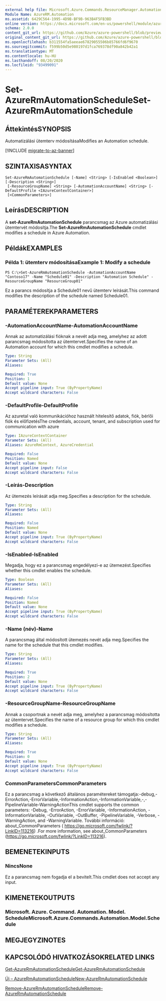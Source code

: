 ```yaml
---
external help file: Microsoft.Azure.Commands.ResourceManager.Automation.dll-Help.xml
Module Name: AzureRM.Automation
ms.assetid: 6429C564-1995-4D9B-BF9B-963B4F5FB3BD
online version: https://docs.microsoft.com/en-us/powershell/module/azurerm.automation/set-azurermautomationschedule
schema: 2.0.0
content_git_url: https://github.com/Azure/azure-powershell/blob/preview/src/ResourceManager/Automation/Commands.Automation/help/Set-AzureRMAutomationSchedule.md
original_content_git_url: https://github.com/Azure/azure-powershell/blob/preview/src/ResourceManager/Automation/Commands.Automation/help/Set-AzureRMAutomationSchedule.md
ms.openlocfilehash: b311554fa5aeeae67829055506b85766fd6f9670
ms.sourcegitcommit: f599b50d5e980197d1fca769378df90a842b42a1
ms.translationtype: MT
ms.contentlocale: hu-HU
ms.lasthandoff: 08/20/2020
ms.locfileid: "93499091"
---
```

# <span data-ttu-id="0363d-101">Set-AzureRmAutomationSchedule</span><span class="sxs-lookup"><span data-stu-id="0363d-101">Set-AzureRmAutomationSchedule</span></span>

## <span data-ttu-id="0363d-102">Áttekintés</span><span class="sxs-lookup"><span data-stu-id="0363d-102">SYNOPSIS</span></span>
<span data-ttu-id="0363d-103">Automatizálási ütemterv módosítása</span><span class="sxs-lookup"><span data-stu-id="0363d-103">Modifies an Automation schedule.</span></span>

[!INCLUDE [migrate-to-az-banner](../../includes/migrate-to-az-banner.md)]

## <span data-ttu-id="0363d-104">SZINTAXISA</span><span class="sxs-lookup"><span data-stu-id="0363d-104">SYNTAX</span></span>

```
Set-AzureRmAutomationSchedule [-Name] <String> [-IsEnabled <Boolean>] [-Description <String>]
 [-ResourceGroupName] <String> [-AutomationAccountName] <String> [-DefaultProfile <IAzureContextContainer>]
 [<CommonParameters>]
```

## <span data-ttu-id="0363d-105">Leírás</span><span class="sxs-lookup"><span data-stu-id="0363d-105">DESCRIPTION</span></span>
<span data-ttu-id="0363d-106">A **set-AzureRmAutomationSchedule** parancsmag az Azure automatizálási ütemtervét módosítja.</span><span class="sxs-lookup"><span data-stu-id="0363d-106">The **Set-AzureRmAutomationSchedule** cmdlet modifies a schedule in Azure Automation.</span></span>

## <span data-ttu-id="0363d-107">Példák</span><span class="sxs-lookup"><span data-stu-id="0363d-107">EXAMPLES</span></span>

### <span data-ttu-id="0363d-108">Példa 1: ütemterv módosítása</span><span class="sxs-lookup"><span data-stu-id="0363d-108">Example 1: Modify a schedule</span></span>
```
PS C:\>Set-AzureRmAutomationSchedule -AutomationAccountName "Contoso17" -Name "Schedule01" -Description "Automation Schedule" -ResourceGroupName "ResourceGroup01"
```

<span data-ttu-id="0363d-109">Ez a parancs módosítja a Schedule01 nevű ütemterv leírását.</span><span class="sxs-lookup"><span data-stu-id="0363d-109">This command modifies the description of the schedule named Schedule01.</span></span>

## <span data-ttu-id="0363d-110">PARAMÉTEREK</span><span class="sxs-lookup"><span data-stu-id="0363d-110">PARAMETERS</span></span>

### <span data-ttu-id="0363d-111">-AutomationAccountName</span><span class="sxs-lookup"><span data-stu-id="0363d-111">-AutomationAccountName</span></span>
<span data-ttu-id="0363d-112">Annak az automatizálási fióknak a nevét adja meg, amelyhez az adott parancsmag módosította az ütemtervet.</span><span class="sxs-lookup"><span data-stu-id="0363d-112">Specifies the name of an Automation account for which this cmdlet modifies a schedule.</span></span>

```yaml
Type: String
Parameter Sets: (All)
Aliases: 

Required: True
Position: 1
Default value: None
Accept pipeline input: True (ByPropertyName)
Accept wildcard characters: False
```

### <span data-ttu-id="0363d-113">-DefaultProfile</span><span class="sxs-lookup"><span data-stu-id="0363d-113">-DefaultProfile</span></span>
<span data-ttu-id="0363d-114">Az azuretal való kommunikációhoz használt hitelesítő adatok, fiók, bérlői fiók és előfizetés</span><span class="sxs-lookup"><span data-stu-id="0363d-114">The credentials, account, tenant, and subscription used for communication with azure</span></span>

```yaml
Type: IAzureContextContainer
Parameter Sets: (All)
Aliases: AzureRmContext, AzureCredential

Required: False
Position: Named
Default value: None
Accept pipeline input: False
Accept wildcard characters: False
```

### <span data-ttu-id="0363d-115">-Leírás</span><span class="sxs-lookup"><span data-stu-id="0363d-115">-Description</span></span>
<span data-ttu-id="0363d-116">Az ütemezés leírását adja meg.</span><span class="sxs-lookup"><span data-stu-id="0363d-116">Specifies a description for the schedule.</span></span>

```yaml
Type: String
Parameter Sets: (All)
Aliases: 

Required: False
Position: Named
Default value: None
Accept pipeline input: True (ByPropertyName)
Accept wildcard characters: False
```

### <span data-ttu-id="0363d-117">-IsEnabled</span><span class="sxs-lookup"><span data-stu-id="0363d-117">-IsEnabled</span></span>
<span data-ttu-id="0363d-118">Megadja, hogy ez a parancsmag engedélyezi-e az ütemezést.</span><span class="sxs-lookup"><span data-stu-id="0363d-118">Specifies whether this cmdlet enables the schedule.</span></span>

```yaml
Type: Boolean
Parameter Sets: (All)
Aliases: 

Required: False
Position: Named
Default value: None
Accept pipeline input: True (ByPropertyName)
Accept wildcard characters: False
```

### <span data-ttu-id="0363d-119">-Name (név)</span><span class="sxs-lookup"><span data-stu-id="0363d-119">-Name</span></span>
<span data-ttu-id="0363d-120">A parancsmag által módosított ütemezés nevét adja meg.</span><span class="sxs-lookup"><span data-stu-id="0363d-120">Specifies the name for the schedule that this cmdlet modifies.</span></span>

```yaml
Type: String
Parameter Sets: (All)
Aliases: 

Required: True
Position: 2
Default value: None
Accept pipeline input: True (ByPropertyName)
Accept wildcard characters: False
```

### <span data-ttu-id="0363d-121">-ResourceGroupName</span><span class="sxs-lookup"><span data-stu-id="0363d-121">-ResourceGroupName</span></span>
<span data-ttu-id="0363d-122">Annak a csoportnak a nevét adja meg, amelyhez a parancsmag módosította az ütemtervet.</span><span class="sxs-lookup"><span data-stu-id="0363d-122">Specifies the name of a resource group for which this cmdlet modifies a schedule.</span></span>

```yaml
Type: String
Parameter Sets: (All)
Aliases: 

Required: True
Position: 0
Default value: None
Accept pipeline input: True (ByPropertyName)
Accept wildcard characters: False
```

### <span data-ttu-id="0363d-123">CommonParameters</span><span class="sxs-lookup"><span data-stu-id="0363d-123">CommonParameters</span></span>
<span data-ttu-id="0363d-124">Ez a parancsmag a következő általános paramétereket támogatja:-debug,-ErrorAction,-ErrorVariable,-InformationAction,-InformationVariable,-,-PipelineVariable-WarningAction</span><span class="sxs-lookup"><span data-stu-id="0363d-124">This cmdlet supports the common parameters: -Debug, -ErrorAction, -ErrorVariable, -InformationAction, -InformationVariable, -OutVariable, -OutBuffer, -PipelineVariable, -Verbose, -WarningAction, and -WarningVariable.</span></span> <span data-ttu-id="0363d-125">További információ: about_CommonParameters ( https://go.microsoft.com/fwlink/?LinkID=113216) .</span><span class="sxs-lookup"><span data-stu-id="0363d-125">For more information, see about_CommonParameters (https://go.microsoft.com/fwlink/?LinkID=113216).</span></span>

## <span data-ttu-id="0363d-126">BEMENETEK</span><span class="sxs-lookup"><span data-stu-id="0363d-126">INPUTS</span></span>

### <span data-ttu-id="0363d-127">Nincs</span><span class="sxs-lookup"><span data-stu-id="0363d-127">None</span></span>
<span data-ttu-id="0363d-128">Ez a parancsmag nem fogadja el a bevitelt.</span><span class="sxs-lookup"><span data-stu-id="0363d-128">This cmdlet does not accept any input.</span></span>

## <span data-ttu-id="0363d-129">KIMENETEK</span><span class="sxs-lookup"><span data-stu-id="0363d-129">OUTPUTS</span></span>

### <span data-ttu-id="0363d-130">Microsoft. Azure. Command. Automation. Model. Schedule</span><span class="sxs-lookup"><span data-stu-id="0363d-130">Microsoft.Azure.Commands.Automation.Model.Schedule</span></span>

## <span data-ttu-id="0363d-131">MEGJEGYZI</span><span class="sxs-lookup"><span data-stu-id="0363d-131">NOTES</span></span>

## <span data-ttu-id="0363d-132">KAPCSOLÓDÓ HIVATKOZÁSOK</span><span class="sxs-lookup"><span data-stu-id="0363d-132">RELATED LINKS</span></span>

[<span data-ttu-id="0363d-133">Get-AzureRmAutomationSchedule</span><span class="sxs-lookup"><span data-stu-id="0363d-133">Get-AzureRmAutomationSchedule</span></span>](./Get-AzureRMAutomationSchedule.md)

[<span data-ttu-id="0363d-134">Új – AzureRmAutomationSchedule</span><span class="sxs-lookup"><span data-stu-id="0363d-134">New-AzureRmAutomationSchedule</span></span>](./New-AzureRMAutomationSchedule.md)

[<span data-ttu-id="0363d-135">Remove-AzureRmAutomationSchedule</span><span class="sxs-lookup"><span data-stu-id="0363d-135">Remove-AzureRmAutomationSchedule</span></span>](./Remove-AzureRMAutomationSchedule.md)


